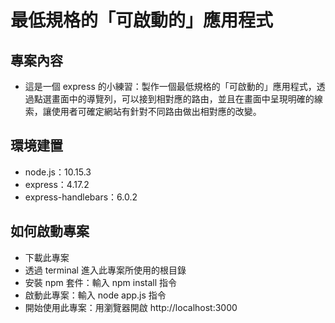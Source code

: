 # 最低規格的「可啟動的」應用程式

## 專案內容

- 這是一個 express 的小練習：製作一個最低規格的「可啟動的」應用程式，透過點選畫面中的導覽列，可以接到相對應的路由，並且在畫面中呈現明確的線索，讓使用者可確定網站有針對不同路由做出相對應的改變。

## 環境建置

- node.js：10.15.3
- express：4.17.2
- express-handlebars：6.0.2

## 如何啟動專案

- 下載此專案
- 透過 terminal 進入此專案所使用的根目錄
- 安裝 npm 套件：輸入 npm install 指令
- 啟動此專案：輸入 node app.js 指令
- 開始使用此專案：用瀏覽器開啟 http://localhost:3000
